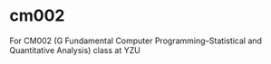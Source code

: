 # cm002
For CM002 (G Fundamental Computer Programming–Statistical and Quantitative Analysis) class at YZU
